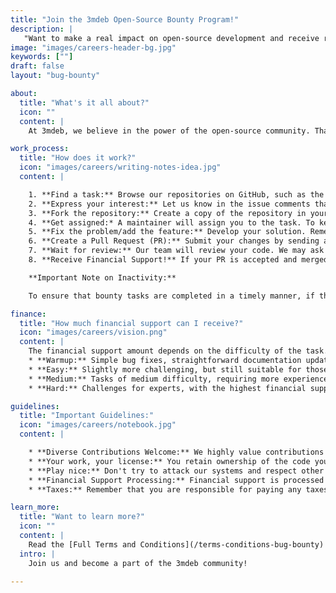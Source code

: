 ```yaml
---
title: "Join the 3mdeb Open-Source Bounty Program!"
description: |
   "Want to make a real impact on open-source development and receive recognition for your work? 3mdeb invites you to participate in our Open-Source Contribution Bounty Program!"
image: "images/careers-header-bg.jpg"
keywords: [""]
draft: false
layout: "bug-bounty"

about:
  title: "What's it all about?"
  icon: ""
  content: |
    At 3mdeb, we believe in the power of the open-source community. That's why we've created a program to provide financial support for your help in improving our projects, such as Dasharo and others. You can contribute to fixing bugs, adding new features, and even enhancing documentation.

work_process:
  title: "How does it work?"
  icon: "images/careers/writing-notes-idea.jpg"
  content: |

    1. **Find a task:** Browse our repositories on GitHub, such as the ones available in the [Dasharo organization](https://github.com/orgs/Dasharo/repositories), and look for issues tagged with "bounty" and a category tag (e.g., "bounty-easy"). The category tag indicates the approximate financial support range you might receive.
    2. **Express your interest:** Let us know in the issue comments that you'd like to work on it.
    3. **Fork the repository:** Create a copy of the repository in your GitHub account.
    4. **Get assigned:* A maintainer will assign you to the task. To keep the task active, please provide regular updates on your progress.
    5. **Fix the problem/add the feature:** Develop your solution. Remember to follow the project's coding guidelines!
    6. **Create a Pull Request (PR):** Submit your changes by sending a PR to the original repository.
    7. **Wait for review:** Our team will review your code. We may ask you to make some adjustments.
    8. **Receive Financial Support!** If your PR is accepted and merged, you may receive financial support in recognition of your valuable contribution!

    **Important Note on Inactivity:**

    To ensure that bounty tasks are completed in a timely manner, if there is no meaningful update or code commit on your assigned task for one (1) month, you may be unassigned from the task. This allows others to take over and prevents tasks from becoming stalled. Please communicate regularly about your progress, even if it's just a small update.

finance:
  title: "How much financial support can I receive?"
  icon: "images/careers/vision.png"
  content: |
    The financial support amount depends on the difficulty of the task. We have tasks for everyone, from beginners to experts!
    * **Warmup:** Simple bug fixes, straightforward documentation updates, adding minor tests (1-50 USD gross)
    * **Easy:** Slightly more challenging, but still suitable for those with basic knowledge (51-100 USD gross)
    * **Medium:** Tasks of medium difficulty, requiring more experience (101-250 USD gross)
    * **Hard:** Challenges for experts, with the highest financial support (251-500+ USD gross)

guidelines:
  title: "Important Guidelines:"
  icon: "images/careers/notebook.jpg"
  content: |

    * **Diverse Contributions Welcome:** We highly value contributions across various domains that enhance our open-source projects. While code contributions (e.g., bug fixes, new features, scripts) are central, we also welcome valuable efforts in areas such as validation results, documentation, community management, marketing materials, SEO/web improvements, and event organization. If your contribution helps our projects grow, it might be eligible for financial support.
    * **Your work, your license:** You retain ownership of the code you write, but you agree to license it under an open-source license.
    * **Play nice:** Don't try to attack our systems and respect other users.
    * **Financial Support Processing:** Financial support is processed via our [3mdeb Open-Source Collective page on Open Collective](https://opencollective.com/3mdeb_com). All payments are handled through this platform.
    * **Taxes:** Remember that you are responsible for paying any taxes in your country.

learn_more:
  title: "Want to learn more?"
  icon: ""
  content: |
    Read the [Full Terms and Conditions](/terms-conditions-bug-bounty) for all the details.
  intro: |
    Join us and become a part of the 3mdeb community!

---
```

